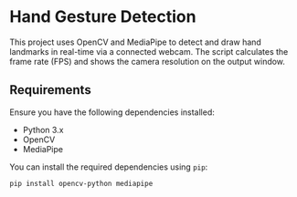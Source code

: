# Hand Gesture Detection

This project uses OpenCV and MediaPipe to detect and draw hand landmarks in real-time via a connected webcam. The script calculates the frame rate (FPS) and shows the camera resolution on the output window.

## Requirements

Ensure you have the following dependencies installed:

- Python 3.x
- OpenCV
- MediaPipe

You can install the required dependencies using `pip`:

```bash
pip install opencv-python mediapipe
